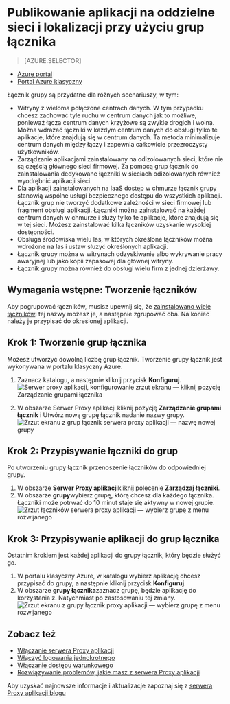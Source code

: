 <properties
    pageTitle="Praca z łącznikami Proxy aplikacji usług Azure AD | Microsoft Azure"
    description="Opisano, jak tworzyć i zarządzanie grupami łączniki Azure AD serwera Proxy aplikacji."
    services="active-directory"
    documentationCenter=""
    authors="kgremban"
    manager="femila"
    editor=""/>

<tags
    ms.service="active-directory"
    ms.workload="identity"
    ms.tgt_pltfrm="na"
    ms.devlang="na"
    ms.topic="article"
    ms.date="09/09/2016"
    ms.author="kgremban"/>


# <a name="publish-applications-on-separate-networks-and-locations-using-connector-groups"></a>Publikowanie aplikacji na oddzielne sieci i lokalizacji przy użyciu grup łącznika

> [AZURE.SELECTOR]
- [Azure portal](active-directory-application-proxy-connectors-azure-portal.md)
- [Portal Azure klasyczny](active-directory-application-proxy-connectors.md)


Łącznik grupy są przydatne dla różnych scenariuszy, w tym:

- Witryny z wieloma połączone centrach danych. W tym przypadku chcesz zachować tyle ruchu w centrum danych jak to możliwe, ponieważ łącza centrum danych krzyżowe są zwykle drogich i wolna. Można wdrażać łączniki w każdym centrum danych do obsługi tylko te aplikacje, które znajdują się w centrum danych. Ta metoda minimalizuje centrum danych między łączy i zapewnia całkowicie przezroczysty użytkowników.
- Zarządzanie aplikacjami zainstalowany na odizolowanych sieci, które nie są częścią głównego sieci firmowej. Za pomocą grup łącznik do zainstalowania dedykowane łączniki w sieciach odizolowanych również wyodrębnić aplikacji sieci.
- Dla aplikacji zainstalowanych na IaaS dostęp w chmurze łącznik grupy stanowią wspólne usługi bezpiecznego dostępu do wszystkich aplikacji. Łącznik grup nie tworzyć dodatkowe zależności w sieci firmowej lub fragment obsługi aplikacji. Łączniki można zainstalować na każdej centrum danych w chmurze i służy tylko te aplikacje, które znajdują się w tej sieci. Możesz zainstalować kilka łączników uzyskanie wysokiej dostępności.
- Obsługa środowiska wielu las, w których określone łączników można wdrożone na las i ustaw służyć określonych aplikacji.
- Łącznik grupy można w witrynach odzyskiwanie albo wykrywanie pracy awaryjnej lub jako kopii zapasowej dla głównej witryny.
- Łącznik grupy można również do obsługi wielu firm z jednej dzierżawy.

## <a name="prerequisite-create-your-connectors"></a>Wymagania wstępne: Tworzenie łączników
Aby pogrupować łączników, musisz upewnij się, że [zainstalowano wiele łączników](active-directory-application-proxy-enable.md)i tej nazwy możesz je, a następnie zgrupować oba. Na koniec należy je przypisać do określonej aplikacji.

## <a name="step-1-create-connector-groups"></a>Krok 1: Tworzenie grup łącznika
Możesz utworzyć dowolną liczbę grup łącznik. Tworzenie grupy łącznik jest wykonywana w portalu klasyczny Azure.

1. Zaznacz katalogu, a następnie kliknij przycisk **Konfiguruj**.  
    ![Serwer proxy aplikacji, konfigurowanie zrzut ekranu — kliknij pozycję Zarządzanie grupami łącznika](./media/active-directory-application-proxy-connectors/app_proxy_connectors_creategroup.png)

2. W obszarze Serwer Proxy aplikacji kliknij pozycję **Zarządzanie grupami łącznik** i Utwórz nową grupę łącznik nadanie nazwy grupy.  
    ![Zrzut ekranu z grup łącznik serwera proxy aplikacji — nazwę nowej grupy](./media/active-directory-application-proxy-connectors/app_proxy_connectors_namegroup.png)

## <a name="step-2-assign-connectors-to-your-groups"></a>Krok 2: Przypisywanie łączniki do grup
Po utworzeniu grupy łącznik przenoszenie łączników do odpowiedniej grupy.

1. W obszarze **Serwer Proxy aplikacji**kliknij polecenie **Zarządzaj łączniki**.
2. W obszarze **grupy**wybierz grupę, którą chcesz dla każdego łącznika. Łączniki może potrwać do 10 minut staje się aktywny w nowej grupie.  
    ![Zrzut łączników serwera proxy aplikacji — wybierz grupę z menu rozwijanego](./media/active-directory-application-proxy-connectors/app_proxy_connectors_connectorlist.png)

## <a name="step-3-assign-applications-to-your-connector-groups"></a>Krok 3: Przypisywanie aplikacji do grup łącznika
Ostatnim krokiem jest każdej aplikacji do grupy łącznik, który będzie służyć go.

1. W portalu klasyczny Azure, w katalogu wybierz aplikację chcesz przypisać do grupy, a następnie kliknij przycisk **Konfiguruj**.
2. W obszarze **grupy łącznika**zaznacz grupę, będzie aplikację do korzystania z. Natychmiast po zastosowaniu tej zmiany.  
    ![Zrzut ekranu z grupy łącznik proxy aplikacji — wybierz grupę z menu rozwijanego](./media/active-directory-application-proxy-connectors/app_proxy_connectors_newgroup.png)


## <a name="see-also"></a>Zobacz też

- [Włączanie serwera Proxy aplikacji](active-directory-application-proxy-enable.md)
- [Włączyć logowania jednokrotnego](active-directory-application-proxy-sso-using-kcd.md)
- [Włączanie dostępu warunkowego](active-directory-application-proxy-conditional-access.md)
- [Rozwiązywanie problemów, jakie masz z serwera Proxy aplikacji](active-directory-application-proxy-troubleshoot.md)

Aby uzyskać najnowsze informacje i aktualizacje zapoznaj się z [serwera Proxy aplikacji blogu](http://blogs.technet.com/b/applicationproxyblog/)
